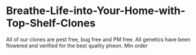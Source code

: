 # Breathe-Life-into-Your-Home-with-Top-Shelf-Clones
 All of our clones are pest free, bug free and PM free. All genetics have been flowered and verified for the best quality pheon. Min order 
